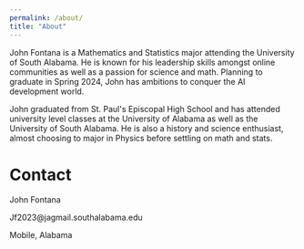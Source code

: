 ```yaml
---
permalink: /about/
title: "About"
---
```


John Fontana is a Mathematics and Statistics major attending the University of South Alabama.  He is known for his leadership skills amongst online communities as well as a passion for science and math.  Planning to graduate in Spring 2024, John has ambitions to conquer the AI development world.  

John graduated from St. Paul's Episcopal High School and has attended university level classes at the University of Alabama as well as the University of South Alabama.  He is also a history and science enthusiast, almost choosing to major in Physics before settling on math and stats.  

<h1> Contact </h1>

<p>John Fontana</p>

<p>Jf2023@jagmail.southalabama.edu</p>
Mobile, Alabama
